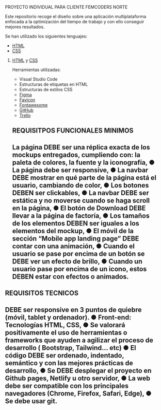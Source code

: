 
PROYECTO INDIVIDUAL PARA CLIENTE FEMCODERS NORTE 

Este repositorio recoge el diseño sobre una aplicación multiplataforma enfocada a la optimización del tiempo de trabajo y con ello conseguir mejores resultados.

Se han utilizado los siguientes lenguajes:

- <a href="https://www.w3.org/TR/?tags%5B0%5D=html">HTML</a>
- <a href= "https://www.w3.org/TR/?tags%5B0%5D=css">CSS</a>

1. <a href="https://github.com/Anuskota/landing_page/blob/main/index.html">HTML</a> y <a href="https://github.com/Anuskota/landing_page/blob/main/index.css">CSS</a>
    
    Herramientas utilizadas:
   <ul>
   <li>Visual Studio Code</li>
   <li>Estructuras de etiquetas en HTML</li>
   <li>Estructuras de estilos CSS</li>
   <li><a href="https://www.figma.com">Figma</a></li>
   <li><a href="https://favicon.io">Favicon</a></li>
   <li><a href="https://fontawesome.com/">Fontawesome</a></li>
   <li><a href="https://github.com/Anuskota">GitHub</a></li>
   <li><a href="https://trello.com">Trello</a></li>


   </ul>

   <h2>REQUISITPOS FUNCIONALES MINIMOS<h2>

   La página DEBE ser una réplica exacta de los mockups entregados, cumpliendo con: la paleta de
colores, la fuente y la iconografía,
● La página debe ser responsive,
● La navbar DEBE mostrar en qué parte de la página está el usuario, cambiando de color,
● Los botones DEBEN ser clickables,
● La navbar DEBE ser estática y no moverse cuando se haga scroll en la página,
● El botón de Download DEBE llevar a la página de factoría,
● Los tamaños de los elementos DEBEN ser iguales a los elementos del mockup,
● El móvil de la sección “Mobile app landing page” DEBE contar con una animación,
● Cuando el usuario se pase por encima de un botón se DEBE ver un efecto de brillo,
● Cuando un usuario pase por encima de un icono, estos DEBEN estar con efectos o animados.

<h2>REQUISITOS TECNICOS <h2>

DEBE ser responsive en 3 puntos de quiebre (móvil, tablet y ordenador).
● Front-end: Tecnologías HTML, CSS,
● Se valorará positivamente el uso de herramientas o frameworks que
ayuden a agilizar el proceso de desarrollo ( Bootstrap, Tailwind... etc)
● El código DEBE ser ordenado, indentado, semántico y con las mejores
prácticas de desarrollo,
● Se DEBE desplegar el proyecto en Github pages, Netlify u otro servidor,
● La web debe ser compatible con los principales navegadores (Chrome,
Firefox, Safari, Edge),
● Se debe usar git.